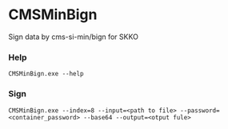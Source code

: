 # CMSMinBign
Sign data by cms-si-min/bign for SKKO


### Help
```
CMSMinBign.exe --help
```

### Sign
```
CMSMinBign.exe --index=8 --input=<path to file> --password=<container_password> --base64 --output=<otput fule>
```